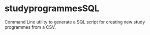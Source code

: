 # studyprogrammesSQL
Command Line utility to generate a SQL script for creating new study programmes from a CSV.

